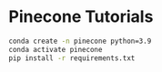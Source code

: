 # Pinecone Tutorials

```sh
conda create -n pinecone python=3.9
conda activate pinecone
pip install -r requirements.txt
```
